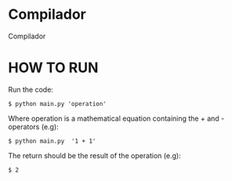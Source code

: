 # Compilador
Compilador

# HOW TO RUN

Run the code:

    $ python main.py 'operation'

Where operation is a mathematical equation containing the + and - operators (e.g):

    $ python main.py  '1 + 1'

The return should be the result of the operation (e.g):

    $ 2
